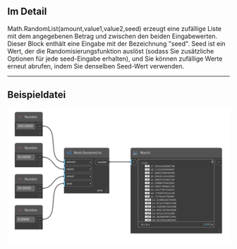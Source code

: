 ## Im Detail
Math.RandomList(amount,value1,value2,seed) erzeugt eine zufällige Liste mit dem angegebenen Betrag und zwischen den beiden Eingabewerten. Dieser Block enthält eine Eingabe mit der Bezeichnung "seed". Seed ist ein Wert, der die Randomisierungsfunktion auslöst (sodass Sie zusätzliche Optionen für jede seed-Eingabe erhalten), und Sie können zufällige Werte erneut abrufen, indem Sie denselben Seed-Wert verwenden.

___
## Beispieldatei

![Math.RandomList](./DSCore.Math.RandomList%28amount%2C%20value1%2C%20value2%2C%20seed%29_img.png)
